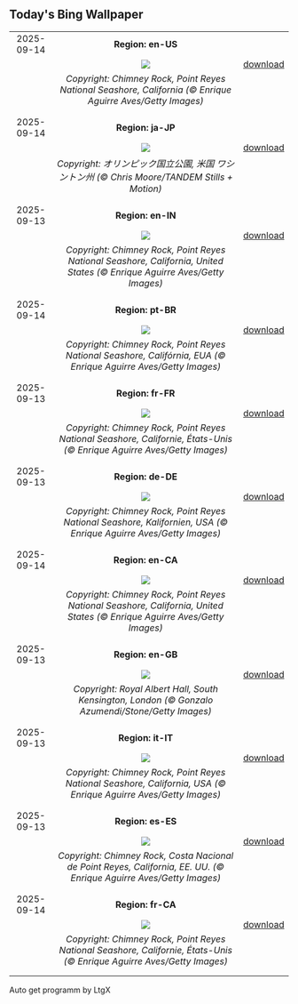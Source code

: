 ## Today's Bing Wallpaper
|      |      |      |
| :----: | :----: | :----: |
|2025-09-14|**Region: en-US**||
||![](https://www.bing.com/th?id=OHR.PointReyesSeashore_EN-US8949381326_UHD.jpg&pid=hp&w=1152&h=648&rs=1&c=4)| [download](https://www.bing.com/th?id=OHR.PointReyesSeashore_EN-US8949381326_UHD.jpg)|
||*Copyright: Chimney Rock, Point Reyes National Seashore, California (© Enrique Aguirre Aves/Getty Images)*
||
|||
|2025-09-14|**Region: ja-JP**||
||![](https://www.bing.com/th?id=OHR.HohWaterfall_JA-JP8707934931_UHD.jpg&pid=hp&w=1152&h=648&rs=1&c=4)| [download](https://www.bing.com/th?id=OHR.HohWaterfall_JA-JP8707934931_UHD.jpg)|
||*Copyright: オリンピック国立公園, 米国 ワシントン州 (© Chris Moore/TANDEM Stills + Motion)*
||
|||
|2025-09-13|**Region: en-IN**||
||![](https://www.bing.com/th?id=OHR.PointReyesSeashore_EN-IN1229615007_UHD.jpg&pid=hp&w=1152&h=648&rs=1&c=4)| [download](https://www.bing.com/th?id=OHR.PointReyesSeashore_EN-IN1229615007_UHD.jpg)|
||*Copyright: Chimney Rock, Point Reyes National Seashore, California, United States (© Enrique Aguirre Aves/Getty Images)*
||
|||
|2025-09-14|**Region: pt-BR**||
||![](https://www.bing.com/th?id=OHR.PointReyesSeashore_PT-BR6646395434_UHD.jpg&pid=hp&w=1152&h=648&rs=1&c=4)| [download](https://www.bing.com/th?id=OHR.PointReyesSeashore_PT-BR6646395434_UHD.jpg)|
||*Copyright: Chimney Rock, Point Reyes National Seashore, Califórnia, EUA (© Enrique Aguirre Aves/Getty Images)*
||
|||
|2025-09-13|**Region: fr-FR**||
||![](https://www.bing.com/th?id=OHR.PointReyesSeashore_FR-FR5791711233_UHD.jpg&pid=hp&w=1152&h=648&rs=1&c=4)| [download](https://www.bing.com/th?id=OHR.PointReyesSeashore_FR-FR5791711233_UHD.jpg)|
||*Copyright: Chimney Rock, Point Reyes National Seashore, Californie, États-Unis (© Enrique Aguirre Aves/Getty Images)*
||
|||
|2025-09-13|**Region: de-DE**||
||![](https://www.bing.com/th?id=OHR.PointReyesSeashore_DE-DE5164774211_UHD.jpg&pid=hp&w=1152&h=648&rs=1&c=4)| [download](https://www.bing.com/th?id=OHR.PointReyesSeashore_DE-DE5164774211_UHD.jpg)|
||*Copyright: Chimney Rock, Point Reyes National Seashore, Kalifornien, USA (© Enrique Aguirre Aves/Getty Images)*
||
|||
|2025-09-14|**Region: en-CA**||
||![](https://www.bing.com/th?id=OHR.PointReyesSeashore_EN-CA6892620661_UHD.jpg&pid=hp&w=1152&h=648&rs=1&c=4)| [download](https://www.bing.com/th?id=OHR.PointReyesSeashore_EN-CA6892620661_UHD.jpg)|
||*Copyright: Chimney Rock, Point Reyes National Seashore, California, United States (© Enrique Aguirre Aves/Getty Images)*
||
|||
|2025-09-13|**Region: en-GB**||
||![](https://www.bing.com/th?id=OHR.PromsNight2025_EN-GB2154998430_UHD.jpg&pid=hp&w=1152&h=648&rs=1&c=4)| [download](https://www.bing.com/th?id=OHR.PromsNight2025_EN-GB2154998430_UHD.jpg)|
||*Copyright: Royal Albert Hall, South Kensington, London (© Gonzalo Azumendi/Stone/Getty Images)*
||
|||
|2025-09-13|**Region: it-IT**||
||![](https://www.bing.com/th?id=OHR.PointReyesSeashore_IT-IT5474043109_UHD.jpg&pid=hp&w=1152&h=648&rs=1&c=4)| [download](https://www.bing.com/th?id=OHR.PointReyesSeashore_IT-IT5474043109_UHD.jpg)|
||*Copyright: Chimney Rock, Point Reyes National Seashore, California, USA (© Enrique Aguirre Aves/Getty Images)*
||
|||
|2025-09-13|**Region: es-ES**||
||![](https://www.bing.com/th?id=OHR.PointReyesSeashore_ES-ES8209669177_UHD.jpg&pid=hp&w=1152&h=648&rs=1&c=4)| [download](https://www.bing.com/th?id=OHR.PointReyesSeashore_ES-ES8209669177_UHD.jpg)|
||*Copyright: Chimney Rock, Costa Nacional de Point Reyes, California, EE. UU. (© Enrique Aguirre Aves/Getty Images)*
||
|||
|2025-09-14|**Region: fr-CA**||
||![](https://www.bing.com/th?id=OHR.PointReyesSeashore_FR-CA7871532058_UHD.jpg&pid=hp&w=1152&h=648&rs=1&c=4)| [download](https://www.bing.com/th?id=OHR.PointReyesSeashore_FR-CA7871532058_UHD.jpg)|
||*Copyright: Chimney Rock, Point Reyes National Seashore, Californie, États-Unis (© Enrique Aguirre Aves/Getty Images)*
||
|||

Auto get programm by LtgX
